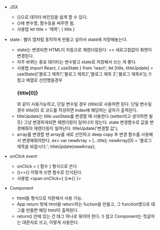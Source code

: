 * JSX
    - {}으로 데이터 바인딩을 쉽게 할 수 있다.
    - {}에 변수명, 함수등을 써주면 됨.
    - 사용법
        let title = '제목';
        <span>{ title }</span>

* state : 웹이 앱처럼 동작하게 만들고 싶어서 state에 저장해놓는다.
    - state는 변경되면 HTML이 자동으로 재랜더링된다. => 새로고침없이 화면이 변경된다.
    - 자주 바뀌는 중요 데이터는 변수말고 state로 저장해서 쓰는 게 좋다.
    - 사용법 
        import React, { useState } from 'react';
        let [title, titleUpdate] = useState(['블로그 제목1','블로그 제목2','블로그 제목 3','블로그 제목4']);
            !) 참고
             배열로 선언했을경우 <h3>{title[0]}</h3> 와 같이 사용가능하고, 단일 변수일 경우 {title}로 사용하면 된다.
             단일 변수일 경우 title[0] 로 코드를 작성하면 index에 해당하는 글자가 출력된다.
    - titleUpdate는 title useState를 변경할 때 사용한다.(setter라고 생각하면 될듯) 그냥 변경하게되면 재렌더링이 일어나지 않는다.
      state 변경함수로 값을 변경해줘야 재렌더링이 일어난다. 
        titleUpdate('변경할 값');  
    - array를 변경할 땐 array를 새로 선언하고 deep copy 후 변경 함수를 사용해서 변경해줘야한다.
        ex> var newArray = [...title];
            newArray[0] = '블로그 제목을 바꿉시다.';
            titleUpdate(newArray);       

* onClick event
    - onClick = { 함수 } 형식으로 쓴다
    - ()=>{} 이렇게 쓰면 함수로 인식된다.
    - 사용법
        <span onClick={ ()=>{} }>          

* Component
    - html을 <Modal></Modal> 형식으로 치환해서 사용 가능.
    - App return 밖에 html을 return하는 fuction을 만들고, 그 function명으로 태그를 만들면 해당 html이 출력된다.
    - return() 안에 있는 건 태그 하나로 묶어야 한다.
        !) 참고
            Component는 첫글자는 대문자로 쓰고, <Model/> 이렇게 사용한다.